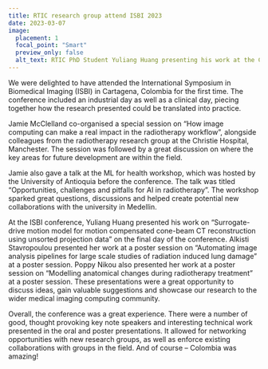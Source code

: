 ```yaml
---
title: RTIC research group attend ISBI 2023
date: 2023-03-07
image:
  placement: 1
  focal_point: "Smart"
  preview_only: false
  alt_text: RTIC PhD Student Yuliang Huang presenting his work at the CT imaging session.
---
```


We were delighted to have attended the International Symposium in Biomedical Imaging (ISBI) in Cartagena, Colombia for the first time. The conference included an industrial day as well as a clinical day, piecing together how the research presented could be translated into practice. 

<!--more-->
Jamie McClelland co-organised a special session on “How image computing can make a real impact in the radiotherapy workflow”, alongside colleagues from the radiotherapy research group at the Christie Hospital, Manchester. The session was followed by a great discussion on where the key areas for future development are within the field. 


Jamie also gave a talk at the ML for health workshop, which was hosted by the University of Antioquia before the conference. The talk was titled “Opportunities, challenges and pitfalls for AI in radiotherapy”. The workshop sparked great questions, discussions and helped create potential new collaborations with the university in Medellin. 


At the ISBI conference, Yuliang Huang presented his work on “Surrogate-drive motion model for motion compensated cone-beam CT reconstruction using unsorted projection data” on the final day of the conference. Alkisti Stavropoulou presented her work at a poster session on “Automating image analysis pipelines for large scale studies of radiation induced lung damage” at a poster session. Poppy Nikou also presented her work at a poster session on “Modelling anatomical changes during radiotherapy treatment” at a poster session. These presentations were a great opportunity to discuss ideas, gain valuable suggestions and showcase our research to the wider medical imaging computing community. 


Overall, the conference was a great experience. There were a number of good, thought provoking key note speakers and interesting technical work presented in the oral and poster presentations. It allowed for networking opportunities with new research groups, as well as enforce existing collaborations with groups in the field. And of course – Colombia was amazing!


